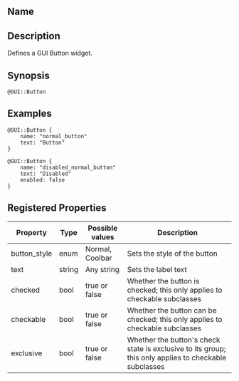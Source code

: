## Name

## Description

Defines a GUI Button widget.

## Synopsis

`@GUI::Button`

## Examples

```gml
@GUI::Button {
    name: "normal_button"
    text: "Button"
}

@GUI::Button {
    name: "disabled_normal_button"
    text: "Disabled"
    enabled: false
}
```

## Registered Properties

| Property     | Type   | Possible values | Description                                                                                           |
| ------------ | ------ | --------------- | ----------------------------------------------------------------------------------------------------- |
| button_style | enum   | Normal, Coolbar | Sets the style of the button                                                                          |
| text         | string | Any string      | Sets the label text                                                                                   |
| checked      | bool   | true or false   | Whether the button is checked; this only applies to checkable subclasses                              |
| checkable    | bool   | true or false   | Whether the button can be checked; this only applies to checkable subclasses                          |
| exclusive    | bool   | true or false   | Whether the button's check state is exclusive to its group; this only applies to checkable subclasses |
